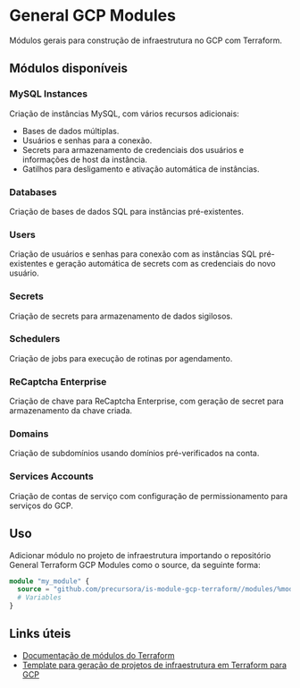 # General GCP Modules
Módulos gerais para construção de infraestrutura no GCP com Terraform.

## Módulos disponíveis
### MySQL Instances
Criação de instâncias MySQL, com vários recursos adicionais:

- Bases de dados múltiplas.
- Usuários e senhas para a conexão.
- Secrets para armazenamento de credenciais dos usuários e informações de host da instância.
- Gatilhos para desligamento e ativação automática de instâncias.

### Databases
Criação de bases de dados SQL para instâncias pré-existentes.

### Users
Criação de usuários e senhas para conexão com as instâncias SQL pré-existentes e geração automática de secrets com as credenciais do novo usuário.

### Secrets
Criação de secrets para armazenamento de dados sigilosos.

### Schedulers
Criação de jobs para execução de rotinas por agendamento.

### ReCaptcha Enterprise
Criação de chave para ReCaptcha Enterprise, com geração de secret para armazenamento da chave criada.

### Domains
Criação de subdomínios usando domínios pré-verificados na conta.

### Services Accounts
Criação de contas de serviço com configuração de permissionamento para serviços do GCP.

## Uso
Adicionar módulo no projeto de infraestrutura importando o repositório General Terraform GCP Modules como o source, da seguinte forma:

```terraform
module "my_module" {
  source = "github.com/precursora/is-module-gcp-terraform//modules/%module_dir%?ref=%tag_or_hash_or_branch%"
  # Variables
}
```

## Links úteis
- [Documentação de módulos do Terraform](https://developer.hashicorp.com/terraform/language/modules/develop)
- [Template para geração de projetos de infraestrutura em Terraform para GCP](https://github.com/precursora/is-template-general-terraform-gcp-infra)